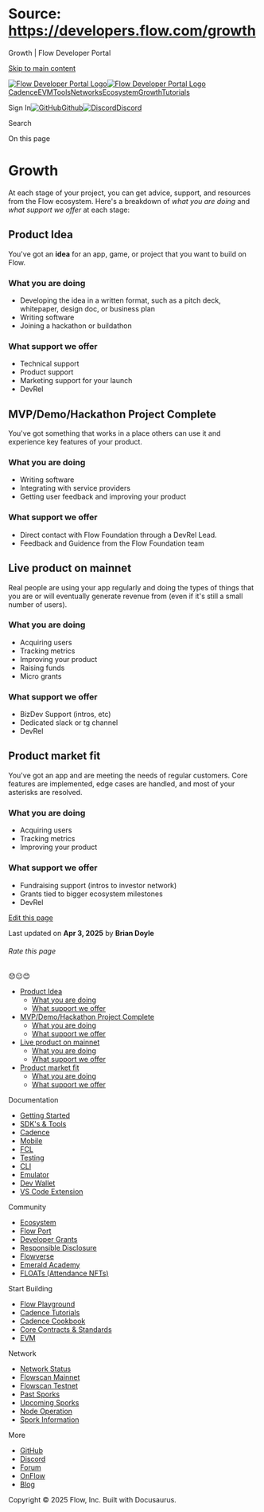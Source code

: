 # Source: https://developers.flow.com/growth

Growth | Flow Developer Portal



[Skip to main content](#__docusaurus_skipToContent_fallback)

[![Flow Developer Portal Logo](/img/flow-docs-logo-dark.png)![Flow Developer Portal Logo](/img/flow-docs-logo-light.png)](/)[Cadence](/build/flow)[EVM](/evm/about)[Tools](/tools/clients)[Networks](/networks/flow-networks)[Ecosystem](/ecosystem)[Growth](/growth)[Tutorials](/tutorials)

Sign In[![GitHub]()Github](https://github.com/onflow)[![Discord]()Discord](https://discord.gg/flow)

Search

On this page

# Growth

At each stage of your project, you can get advice, support, and resources from the Flow ecosystem. Here's a breakdown of *what you are doing* and *what support we offer* at each stage:

## Product Idea[​](#product-idea "Direct link to Product Idea")

You've got an **idea** for an app, game, or project that you want to build on Flow.

### What you are doing[​](#what-you-are-doing "Direct link to What you are doing")

* Developing the idea in a written format, such as a pitch deck, whitepaper, design doc, or business plan
* Writing software
* Joining a hackathon or buildathon

### What support we offer[​](#what-support-we-offer "Direct link to What support we offer")

* Technical support
* Product support
* Marketing support for your launch
* DevRel

## MVP/Demo/Hackathon Project Complete[​](#mvpdemohackathon-project-complete "Direct link to MVP/Demo/Hackathon Project Complete")

You've got something that works in a place others can use it and experience key features of your product.

### What you are doing[​](#what-you-are-doing-1 "Direct link to What you are doing")

* Writing software
* Integrating with service providers
* Getting user feedback and improving your product

### What support we offer[​](#what-support-we-offer-1 "Direct link to What support we offer")

* Direct contact with Flow Foundation through a DevRel Lead.
* Feedback and Guidence from the Flow Foundation team

## Live product on mainnet[​](#live-product-on-mainnet "Direct link to Live product on mainnet")

Real people are using your app regularly and doing the types of things that you are or will eventually generate revenue from (even if it's still a small number of users).

### What you are doing[​](#what-you-are-doing-2 "Direct link to What you are doing")

* Acquiring users
* Tracking metrics
* Improving your product
* Raising funds
* Micro grants

### What support we offer[​](#what-support-we-offer-2 "Direct link to What support we offer")

* BizDev Support (intros, etc)
* Dedicated slack or tg channel
* DevRel

## Product market fit[​](#product-market-fit "Direct link to Product market fit")

You've got an app and are meeting the needs of regular customers. Core features are implemented, edge cases are handled, and most of your asterisks are resolved.

### What you are doing[​](#what-you-are-doing-3 "Direct link to What you are doing")

* Acquiring users
* Tracking metrics
* Improving your product

### What support we offer[​](#what-support-we-offer-3 "Direct link to What support we offer")

* Fundraising support (intros to investor network)
* Grants tied to bigger ecosystem milestones
* DevRel

[Edit this page](https://github.com/onflow/docs/tree/main/docs/growth/index.md)

Last updated on **Apr 3, 2025** by **Brian Doyle**

###### Rate this page

😞😐😊

* [Product Idea](#product-idea)
  + [What you are doing](#what-you-are-doing)
  + [What support we offer](#what-support-we-offer)
* [MVP/Demo/Hackathon Project Complete](#mvpdemohackathon-project-complete)
  + [What you are doing](#what-you-are-doing-1)
  + [What support we offer](#what-support-we-offer-1)
* [Live product on mainnet](#live-product-on-mainnet)
  + [What you are doing](#what-you-are-doing-2)
  + [What support we offer](#what-support-we-offer-2)
* [Product market fit](#product-market-fit)
  + [What you are doing](#what-you-are-doing-3)
  + [What support we offer](#what-support-we-offer-3)

Documentation

* [Getting Started](/build/getting-started/contract-interaction)
* [SDK's & Tools](/tools)
* [Cadence](https://cadence-lang.org/docs/)
* [Mobile](/build/guides/mobile/overview)
* [FCL](/tools/clients/fcl-js)
* [Testing](/build/smart-contracts/testing)
* [CLI](/tools/flow-cli)
* [Emulator](/tools/emulator)
* [Dev Wallet](https://github.com/onflow/fcl-dev-wallet)
* [VS Code Extension](/tools/vscode-extension)

Community

* [Ecosystem](/ecosystem)
* [Flow Port](https://port.onflow.org/)
* [Developer Grants](https://github.com/onflow/developer-grants)
* [Responsible Disclosure](https://flow.com/flow-responsible-disclosure)
* [Flowverse](https://www.flowverse.co/)
* [Emerald Academy](https://academy.ecdao.org/)
* [FLOATs (Attendance NFTs)](https://floats.city/)

Start Building

* [Flow Playground](https://play.flow.com/)
* [Cadence Tutorials](https://cadence-lang.org/docs/tutorial/first-steps)
* [Cadence Cookbook](https://open-cadence.onflow.org)
* [Core Contracts & Standards](/build/core-contracts)
* [EVM](/evm/about)

Network

* [Network Status](https://status.onflow.org/)
* [Flowscan Mainnet](https://flowscan.io/)
* [Flowscan Testnet](https://testnet.flowscan.io/)
* [Past Sporks](/networks/node-ops/node-operation/past-sporks)
* [Upcoming Sporks](/networks/node-ops/node-operation/upcoming-sporks)
* [Node Operation](/networks/node-ops)
* [Spork Information](/networks/node-ops/node-operation/spork)

More

* [GitHub](https://github.com/onflow)
* [Discord](https://discord.gg/flow)
* [Forum](https://forum.onflow.org/)
* [OnFlow](https://onflow.org/)
* [Blog](https://flow.com/blog)

Copyright © 2025 Flow, Inc. Built with Docusaurus.